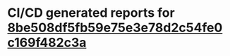 # CI/CD generated reports for [8be508df5fb59e75e3e78d2c54fe0c169f482c3a](https://github.com/hydephp/develop/commit/8be508df5fb59e75e3e78d2c54fe0c169f482c3a)
